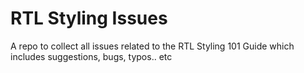 # RTL Styling Issues
A repo to collect all issues related to the RTL Styling 101 Guide which includes suggestions, bugs, typos.. etc
